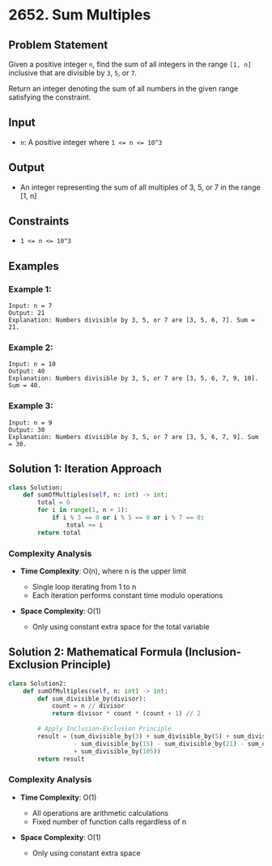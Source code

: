 # 2652. Sum Multiples

## Problem Statement

Given a positive integer `n`, find the sum of all integers in the range `[1, n]` inclusive that are divisible by `3`, `5`, or `7`.

Return an integer denoting the sum of all numbers in the given range satisfying the constraint.

## Input
* `n`: A positive integer where `1 <= n <= 10^3`

## Output
* An integer representing the sum of all multiples of 3, 5, or 7 in the range [1, n]

## Constraints
* `1 <= n <= 10^3`

## Examples

### Example 1:
```
Input: n = 7
Output: 21
Explanation: Numbers divisible by 3, 5, or 7 are [3, 5, 6, 7]. Sum = 21.
```

### Example 2:
```
Input: n = 10
Output: 40
Explanation: Numbers divisible by 3, 5, or 7 are [3, 5, 6, 7, 9, 10]. Sum = 40.
```

### Example 3:
```
Input: n = 9
Output: 30
Explanation: Numbers divisible by 3, 5, or 7 are [3, 5, 6, 7, 9]. Sum = 30.
```

## Solution 1: Iteration Approach

```python
class Solution:
    def sumOfMultiples(self, n: int) -> int:
        total = 0
        for i in range(1, n + 1):
            if i % 3 == 0 or i % 5 == 0 or i % 7 == 0:
                total += i
        return total
```

### Complexity Analysis

- **Time Complexity**: O(n), where n is the upper limit
  - Single loop iterating from 1 to n
  - Each iteration performs constant time modulo operations

- **Space Complexity**: O(1)
  - Only using constant extra space for the total variable

## Solution 2: Mathematical Formula (Inclusion-Exclusion Principle)

```python
class Solution2:
    def sumOfMultiples(self, n: int) -> int:
        def sum_divisible_by(divisor):
            count = n // divisor
            return divisor * count * (count + 1) // 2
        
        # Apply Inclusion-Exclusion Principle
        result = (sum_divisible_by(3) + sum_divisible_by(5) + sum_divisible_by(7) 
                  - sum_divisible_by(15) - sum_divisible_by(21) - sum_divisible_by(35) 
                  + sum_divisible_by(105))
        return result
```

### Complexity Analysis

- **Time Complexity**: O(1)
  - All operations are arithmetic calculations
  - Fixed number of function calls regardless of n

- **Space Complexity**: O(1)
  - Only using constant extra space

